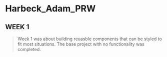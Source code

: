 # Harbeck_Adam_PRW

## WEEK 1
> Week 1 was about building reuasble components that can be styled to fit most situations. The base project with no functionality was completed.
